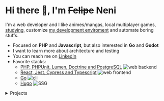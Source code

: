 
# Hi there 👋, I'm ~~Felipe~~ Neni

I'm a web developer and I like animes/mangas, local multiplayer games, [studying](http://neni.dev/ead), customize [my development enviroment](http://d.neni.dev) and automate boring stuffs.

- Focused on **PHP** and **Javascript**, but also interested in **Go** and **Godot**
- I want to learn more about architecture and testing
- You can reach me on [LinkedIn](https://www.linkedin.com/in/nenitf/)
- Favorite stacks:
  - [PHP, PHPUnit, Lumen, Doctrine and PostgreSQL](https://github.com/nenitf/elefanteca_api) ![web backend](https://img.shields.io/badge/%20-web%20backend-blue)
  - [React, Jest, Cypress and Typescript](https://github.com/nenitf/isb-conecta_ui) ![web frontend](https://img.shields.io/badge/%20-web%20frontend-blue)
  - [Go](https://github.com/nenitf/devtome) ![cli](https://img.shields.io/badge/%20-CLI-blue)
  - [Hugo](https://github.com/nenitf/blog_projeto-bilingue) ![SSG](https://img.shields.io/badge/%20-SSG-blue)

<details>
  <summary>Projects</summary>

| Project                                                                  | Type        | First commit | WIP |
|--------------------------------------------------------------------------|-------------|--------------|-----|
| [Gon](https://github.com/nenitf/gon)                                     | Tool        | 2022-05-03   |     |
| [Gobarber Laravel](https://github.com/nenitf/gobarber-laravel)           | System      | 2022-05-01   | :x: |
| [Introdução ao dev web](https://github.com/nenitf/intro-dev-web)         | Book        | 2022-04-22   | :x: |
| [Conta 66](https://github.com/nenitf/66)                                 | Tool        | 2022-03-11   |     |
| [Async Poll](https://github.com/nenitf/async-poll)                       | System      | 2022-03-10   |     |
| [Clover report viewer](https://codepen.io/nenitf/full/NWwYQoz)           | Tool        | 2022-02-21   |     |
| [Conceitorio](https://github.com/nenitf/conceitorio)                     | System      | 2021-12-21   | :x: |
| [English learning blog](https://github.com/nenitf/blog_projeto-bilingue) | Static site | 2021-12-02   | :x: |
| [Devtome](https://github.com/nenitf/devtome)                             | Tool        | 2021-10-14   |     |
| [Emojicom specification](https://github.com/nenitf/emojicom)             | Static site | 2021-10-07   |     |
| [JUnit report viewer](https://codepen.io/nenitf/full/GREQZRd)            | Tool        | 2021-09-17   |     |
| [Elefanteca API](https://github.com/nenitf/elefanteca_api)               | System      | 2021-09-10   |     |
| [Dailypong](https://github.com/nenitf/dailypong)                         | Tool        | 2021-08-24   |     |
| [Localspa](https://github.com/nenitf/localspa)                           | Tool        | 2021-06-30   |     |
| [Zombicards](https://github.com/jooaopc/zombicards)                      | Tool        | 2021-06-16   |     |
| [Quem vai](https://github.com/nenitf/quemvai)                            | Tool        | 2021-06-15   |     |
| [Curriculum Vitae](https://github.com/nenitf/cv)                         | Static site | 2021-03-29   |     |
| [Snippets blog](https://github.com/nenitf/blog_snippets)                 | Static site | 2021-03-18   |     |
| [ISB Conecta](https://github.com/nenitf/isb-conecta)                     | System      | 2021-01-08   | :x: |
| [Esquecicio](https://github.com/nenitf/esquecicio)                       | Tool        | 2020-11-03   |     |
| [Simplient](https://github.com/nenitf/simplient)                         | Tool        | 2020-05-29   |     |
| [My portfolio](https://github.com/nenitf/nenitf.github.io)               | Static site | 2019-02-13   |     |
| [Rancho](https://github.com/nenitf/rancho)                               | Tool        | 2018-06-30   |     |
| [Kamas](https://github.com/nenitf/kamas)                                 | Tool        | 2018-01-11   |     |

</details>
